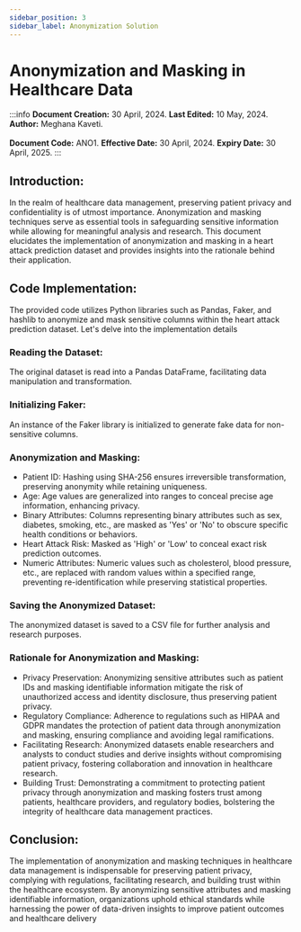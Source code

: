 ```yaml
---
sidebar_position: 3
sidebar_label: Anonymization Solution
---
```


# Anonymization and Masking in Healthcare Data

:::info
**Document Creation:** 30 April, 2024. **Last Edited:** 10 May, 2024. **Author:** Meghana Kaveti.
<br></br> **Document Code:** ANO1. **Effective Date:** 30 April, 2024. **Expiry Date:** 30 April, 2025.
:::

## Introduction:

In the realm of healthcare data management, preserving patient privacy and confidentiality is
of utmost importance. Anonymization and masking techniques serve as essential tools in
safeguarding sensitive information while allowing for meaningful analysis and research. This
document elucidates the implementation of anonymization and masking in a heart attack
prediction dataset and provides insights into the rationale behind their application.

## Code Implementation:

The provided code utilizes Python libraries such as Pandas, Faker, and hashlib to anonymize
and mask sensitive columns within the heart attack prediction dataset. Let's delve into the implementation details

### Reading the Dataset:

The original dataset is read into a Pandas DataFrame, facilitating data
manipulation and transformation.

### Initializing Faker:

An instance of the Faker library is initialized to generate fake data for non-sensitive columns.

### Anonymization and Masking:

- Patient ID: Hashing using SHA-256 ensures irreversible transformation, preserving
  anonymity while retaining uniqueness.
- Age: Age values are generalized into ranges to conceal precise age information, enhancing
  privacy.
- Binary Attributes: Columns representing binary attributes such as sex, diabetes, smoking,
  etc., are masked as 'Yes' or 'No' to obscure specific health conditions or behaviors.
- Heart Attack Risk: Masked as 'High' or 'Low' to conceal exact risk prediction outcomes.
- Numeric Attributes: Numeric values such as cholesterol, blood pressure, etc., are replaced
  with random values within a specified range, preventing re-identification while preserving
  statistical properties.

### Saving the Anonymized Dataset:

The anonymized dataset is saved to a CSV file for further analysis and research purposes.

### Rationale for Anonymization and Masking:

- Privacy Preservation: Anonymizing sensitive attributes such as patient IDs and masking
  identifiable information mitigate the risk of unauthorized access and identity disclosure, thus
  preserving patient privacy.
- Regulatory Compliance: Adherence to regulations such as HIPAA and GDPR mandates the
  protection of patient data through anonymization and masking, ensuring compliance and
  avoiding legal ramifications.
- Facilitating Research: Anonymized datasets enable researchers and analysts to conduct
  studies and derive insights without compromising patient privacy, fostering collaboration and
  innovation in healthcare research.
- Building Trust: Demonstrating a commitment to protecting patient privacy through
  anonymization and masking fosters trust among patients, healthcare providers, and regulatory
  bodies, bolstering the integrity of healthcare data management practices.

## Conclusion:

The implementation of anonymization and masking techniques in healthcare data
management is indispensable for preserving patient privacy, complying with regulations,
facilitating research, and building trust within the healthcare ecosystem. By anonymizing
sensitive attributes and masking identifiable information, organizations uphold ethical
standards while harnessing the power of data-driven insights to improve patient outcomes and
healthcare delivery
